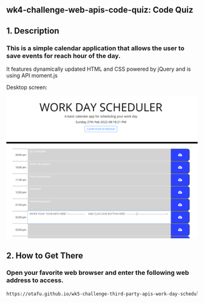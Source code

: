 
## wk4-challenge-web-apis-code-quiz: Code Quiz

## 1. Description


### This is a simple calendar application that allows the user to save events for reach hour of the day. 
It features dynamically updated HTML and CSS powered by jQuery and is using API moment.js

Desktop screen:

![Top-Page-Area](./assets/images/main.PNG?raw=true "mainPage")

## 2. How to Get There

### Open your favorite web browser and enter the following web address to access.

```html
https://otafu.github.io/wk5-challenge-third-party-apis-work-day-scheduler/
```


